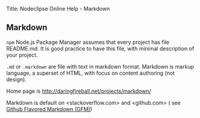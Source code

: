 Title:  Nodeclipse Online Help - Markdown  

## Markdown

`npm` Node.js Package Manager assumes that every project has file README.md. It is good practice to have this file,
with minimal description of your project.

`.md` or `.markdown` are file with text in markdown format.
Markdown is markup language, a superset of HTML, with focus on content authoring (not design).

Home page is <http://daringfireball.net/projects/markdown/>

Markdown is default on <stackoverflow.com> and <github.com>
 ( see [Github Flavored Markdown (GFM)](.github-flavored-markdown.md.html))